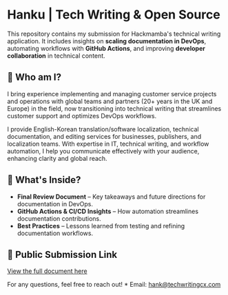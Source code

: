 # Hanku | Tech Writing & Open Source

This repository contains my submission for Hackmamba's technical writing application. It includes insights on **scaling documentation in DevOps**, automating workflows with **GitHub Actions**, and improving **developer collaboration** in technical content.

## 📌 Who am I?

I bring experience implementing and managing customer service projects and operations with global teams and partners (20+ years in the UK and Europe) in the field, now transitioning into technical writing that streamlines customer support and optimizes DevOps workflows.

I provide English-Korean translation/software localization, technical documentation, and editing services for businesses, publishers, and localization teams. With expertise in IT, technical writing, and workflow automation, I help you communicate effectively with your audience, enhancing clarity and global reach.

## 📌 What's Inside?  
- **Final Review Document** – Key takeaways and future directions for documentation in DevOps.  
- **GitHub Actions & CI/CD Insights** – How automation streamlines documentation contributions.  
- **Best Practices** – Lessons learned from testing and refining documentation workflows.  

## 🔗 Public Submission Link  
[View the full document here](./Hackmamba_submission.md)  

For any questions, feel free to reach out!  * Email: hank@techwritingcx.com


